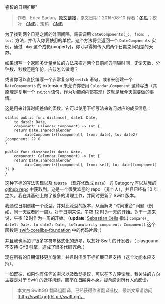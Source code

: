 睿智的日期扩展"

> 作者：Erica Sadun，[原文链接](http://ericasadun.com/2016/08/10/being-overly-clever-with-dates/)，原文日期：2016-08-10
> 译者：[冬瓜](http://www.desgard.com/)；校对：[CMB](https://github.com/chenmingbiao)；定稿：[CMB](https://github.com/chenmingbiao)
  









为了找到两个日期之间的时间间隔，需要调用 `dateComponents(_:, from: , to:)` 方法，并传入你要使用的单位。这个方法将会返回一个 `DateComponents` 实例，通过 `.day` 这个成员(property)，你可以得知传入的两个日期之间相差的天数。

如果想写一个返回多计量单位的方法来描述两个日前间的间隔时间，无论天数、分钟数、秒数还是年份，应该怎么做呢？



或者你可以直接编写一个非常复杂的 `switch` 语句，或者来创建一个 `DateComponents` 的 extension 来允许你使用 `Calendar.Component` 这种写法（其原理是复用一个 `switch` 语句，作为功能的内部实现）这就是我今天需要做的事情。

这是用来计算时间差值的函数，它可以使用下标写法来访问对应的成员信息：

    
    static public func distance(_ date1: Date, 
        to date2: Date, 
        component: Calendar.Component) -> Int {
        return Date.sharedCalendar
            .dateComponents([component], from: date1, to: date2)[component] ?? 0
    }
    
    public func distance(to date: Date, 
        component: Calendar.Component) -> Int {
        return Date.sharedCalendar
            .dateComponents([component], from: self, to: date)[component] ?? 0
    }

这种下标的写法实现以及 `NSDate` （现在修改成 `Date`） 的 Category 可以从我的 [github repo](https://github.com/erica/NSDate-Extensions) 中获取到。这是一个很受欢迎的 repo （非个人），并且已经有 10 年之久。我在其基础上做了很多的清理工作，并同时更新了 Swift 版本。

我通过日期创建一个泛型，并对比泛型的版本，从而解决 “时间重合” 问题（例如，同一天或者同一周）。对于日期来说，午夜 12 时为一天的开始。对于一周来说，午夜 12 时作为一周的开始。（**update**: [Sebastian Celis](http://sebastiancelis.com/) 指出 `compare(_ date1: Date, to date2: Date, toGranularity component: Component)` 这个函数是 [swift-corelibs-foundation](https://github.com/apple/swift-corelibs-foundation/blob/master/Foundation/Calendar.swift) 中的代码片段。）

并且我也添加了很多字符串格式化的选项，以友好 Swift 的开发者。（ playgound 不支持 GYB 引擎，造成了很多代码冗余。）

现在所有的日期偏移更加清晰，并且时间类下标扩展已经支持（这个功能本应支持）。

一如既往，如果你有任何的需求以及改动提议，可以在下方评论我。我关注的方向主要是对于 Swift 的迁移问题，而不在日期类本身。提前感谢所有人的反馈。
> 本文由 SwiftGG 翻译组翻译，已经获得作者翻译授权，最新文章请访问 [http://swift.gg](http://swift.gg)。